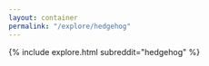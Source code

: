 ```yaml
---
layout: container
permalink: "/explore/hedgehog"
---
```


<link rel="stylesheet" type="text/css" href="/static/css/explore.css">
{% include explore.html subreddit="hedgehog" %}
